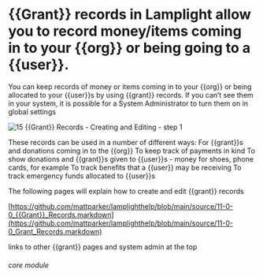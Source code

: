# {{Grant}} records in Lamplight allow you to record money/items coming in to your {{org}} or being going to a {{user}}.


You can keep records of money or items coming in to your {{org}} or being allocated to your {{user}}s by using {{grant}} records. If you can’t see them in your system, it is possible for a System Administrator to turn them on in global settings

![15 {{Grant}} Records - Creating and Editing - step 1](15_Grant_Records_-_Creating_and_Editing_im_1.png)

These records can be used in a number of different ways:
For {{grant}}s and donations coming in to the {{org}}
To keep track of payments in kind
To show donations and {{grant}}s given to {{user}}s - money for shoes, phone cards, for example
To track benefits that a {{user}} may be receiving
To track emergency funds allocated to {{user}}s

The following pages will explain how to create and edit {{grant}} records

[https://github.com/mattparker/lamplighthelp/blob/main/source/11-0-0_{{Grant}}_Records.markdown](https://github.com/mattparker/lamplighthelp/blob/main/source/11-0-0_Grant_Records.markdown)

links to other {{grant}} pages and system admin at the top

###### core module